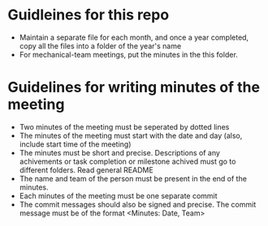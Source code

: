 # Guidleines for this repo
* Maintain a separate file for each month, and once a year completed, copy all the files into a folder of the year's name
* For mechanical-team meetings, put the minutes in the this folder.


# Guidelines for writing minutes of the meeting
* Two minutes of the meeting must be seperated by dotted lines
* The minutes of the meeting must start with the date and day (also, include start time of the meeting)
* The minutes must be short and precise. Descriptions of any achivements or task completion or milestone achived must go to different folders. Read general README
* The name and team of the person must be present in the end of the minutes.
* Each minutes of the meeting must be one separate commit
* The commit messages should also be signed and precise. The commit message must be of the format <Minutes: Date, Team>
